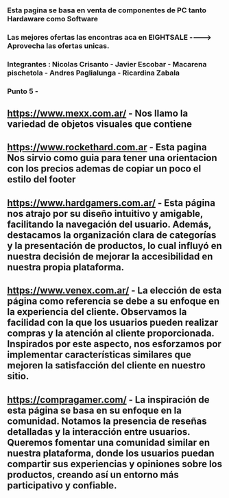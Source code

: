 ### Esta pagina se basa en venta de componentes de PC tanto Hardaware como Software
### Las mejores ofertas las encontras aca en EIGHTSALE ----> Aprovecha las ofertas unicas.
### Integrantes : Nicolas Crisanto - Javier Escobar - Macarena pischetola - Andres Paglialunga - Ricardina Zabala

### Punto 5 -
## https://www.mexx.com.ar/ - Nos llamo la variedad de objetos visuales que contiene 
## https://www.rockethard.com.ar - Esta pagina Nos sirvio como guia para tener una orientacion con los precios ademas de copiar un poco el estilo del footer
## https://www.hardgamers.com.ar/ - Esta página nos atrajo por su diseño intuitivo y amigable, facilitando la navegación del usuario. Además, destacamos la organización clara de categorías y la presentación de productos, lo cual influyó en nuestra decisión de mejorar la accesibilidad en nuestra propia plataforma.
## https://www.venex.com.ar/ - La elección de esta página como referencia se debe a su enfoque en la experiencia del cliente. Observamos la facilidad con la que los usuarios pueden realizar compras y la atención al cliente proporcionada. Inspirados por este aspecto, nos esforzamos por implementar características similares que mejoren la satisfacción del cliente en nuestro sitio.
## https://compragamer.com/ - La inspiración de esta página se basa en su enfoque en la comunidad. Notamos la presencia de reseñas detalladas y la interacción entre usuarios. Queremos fomentar una comunidad similar en nuestra plataforma, donde los usuarios puedan compartir sus experiencias y opiniones sobre los productos, creando así un entorno más participativo y confiable.
